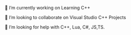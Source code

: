 🔭 I’m currently working on Learning C++

👯 I’m looking to collaborate on Visual Studio C++ Projects

🤝 I’m looking for help with C++, Lua, C#, JS,TS.
